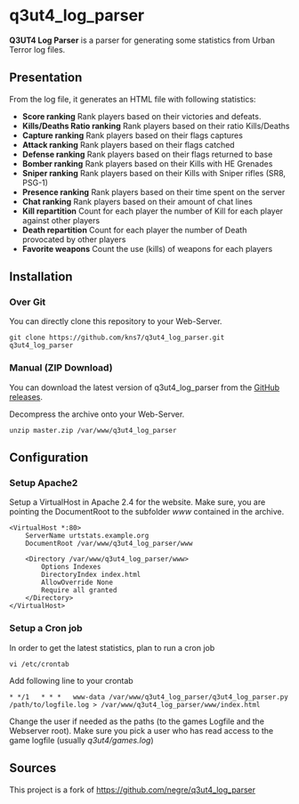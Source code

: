 # q3ut4_log_parser

**Q3UT4 Log Parser** is a parser for generating some statistics from Urban Terror log files. 

## Presentation

From the log file, it generates an HTML file with following statistics:

- **Score ranking** Rank players based on their victories and defeats. 
- **Kills/Deaths Ratio ranking** Rank players based on their ratio Kills/Deaths
- **Capture ranking** Rank players based on their flags captures
- **Attack ranking** Rank players based on their flags catched
- **Defense ranking** Rank players based on their flags returned to base
- **Bomber ranking** Rank players based on their Kills with HE Grenades
- **Sniper ranking** Rank players based on their Kills with Sniper rifles (SR8, PSG-1)
- **Presence ranking** Rank players based on their time spent on the server
- **Chat ranking** Rank players based on their amount of chat lines
- **Kill repartition** Count for each player the number of Kill for each player against other players
- **Death repartition** Count for each player the number of Death provocated by other players
- **Favorite weapons** Count the use (kills) of weapons for each players 

## Installation

### Over Git
You can directly clone this repository to your Web-Server. 

    git clone https://github.com/kns7/q3ut4_log_parser.git q3ut4_log_parser



### Manual (ZIP Download)

You can download the latest version of q3ut4_log_parser from the [GitHub releases](https://github.com/kns7/q3ut4_log_parser/archive/master.zip). 

Decompress the archive onto your Web-Server.

    unzip master.zip /var/www/q3ut4_log_parser

## Configuration

### Setup Apache2 

Setup a VirtualHost in Apache 2.4 for the website. 
Make sure, you are pointing the DocumentRoot to the subfolder *www* contained in the archive.

    <VirtualHost *:80>
	    ServerName urtstats.example.org
	    DocumentRoot /var/www/q3ut4_log_parser/www

	    <Directory /var/www/q3ut4_log_parser/www>
    		Options Indexes
		    DirectoryIndex index.html
		    AllowOverride None
		    Require all granted
	    </Directory>
    </VirtualHost>


### Setup a Cron job

In order to get the latest statistics, plan to run a cron job

    vi /etc/crontab

Add following line to your crontab

    * */1   * * *   www-data /var/www/q3ut4_log_parser/q3ut4_log_parser.py /path/to/logfile.log > /var/www/q3ut4_log_parser/www/index.html

Change the user if needed as the paths (to the games Logfile and the Webserver root). Make sure you pick a user who has read access to the game logfile (usually *q3ut4/games.log*)


## Sources

This project is a fork of https://github.com/negre/q3ut4_log_parser